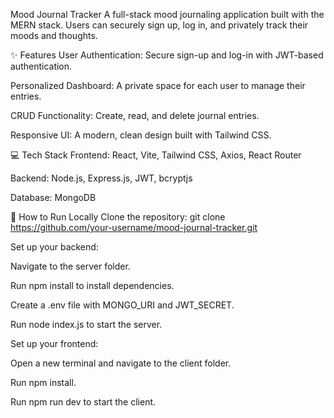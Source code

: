 Mood Journal Tracker
A full-stack mood journaling application built with the MERN stack. Users can securely sign up, log in, and privately track their moods and thoughts.

✨ Features
User Authentication: Secure sign-up and log-in with JWT-based authentication.

Personalized Dashboard: A private space for each user to manage their entries.

CRUD Functionality: Create, read, and delete journal entries.

Responsive UI: A modern, clean design built with Tailwind CSS.

💻 Tech Stack
Frontend: React, Vite, Tailwind CSS, Axios, React Router

Backend: Node.js, Express.js, JWT, bcryptjs

Database: MongoDB

🚀 How to Run Locally
Clone the repository:
git clone https://github.com/your-username/mood-journal-tracker.git

Set up your backend:

Navigate to the server folder.

Run npm install to install dependencies.

Create a .env file with MONGO_URI and JWT_SECRET.

Run node index.js to start the server.

Set up your frontend:

Open a new terminal and navigate to the client folder.

Run npm install.

Run npm run dev to start the client.
